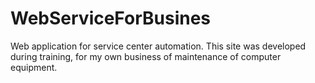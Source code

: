 # WebServiceForBusines
Web application for service center automation.
This site was developed during training, for my own business of maintenance of computer equipment.

